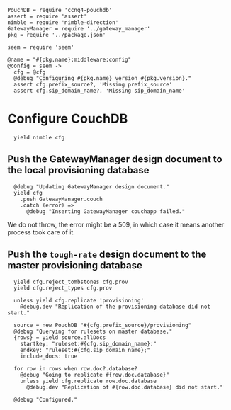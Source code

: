     PouchDB = require 'ccnq4-pouchdb'
    assert = require 'assert'
    nimble = require 'nimble-direction'
    GatewayManager = require '../gateway_manager'
    pkg = require '../package.json'

    seem = require 'seem'

    @name = "#{pkg.name}:middleware:config"
    @config = seem ->
      cfg = @cfg
      @debug "Configuring #{pkg.name} version #{pkg.version}."
      assert cfg.prefix_source?, 'Missing prefix_source'
      assert cfg.sip_domain_name?, 'Missing sip_domain_name'

Configure CouchDB
=================

      yield nimble cfg

Push the GatewayManager design document to the local provisioning database
--------------------------------------------------------------------------

      @debug "Updating GatewayManager design document."
      yield cfg
        .push GatewayManager.couch
        .catch (error) =>
          @debug "Inserting GatewayManager couchapp failed."

We do not throw, the error might be a 509, in which case it means another process took care of it.

Push the `tough-rate` design document to the master provisioning database
-------------------------------------------------------------------------

      yield cfg.reject_tombstones cfg.prov
      yield cfg.reject_types cfg.prov

      unless yield cfg.replicate 'provisioning'
        @debug.dev "Replication of the provisioning database did not start."

      source = new PouchDB "#{cfg.prefix_source}/provisioning"
      @debug "Querying for rulesets on master database."
      {rows} = yield source.allDocs
        startkey: "ruleset:#{cfg.sip_domain_name}:"
        endkey: "ruleset:#{cfg.sip_domain_name};"
        include_docs: true

      for row in rows when row.doc?.database?
        @debug "Going to replicate #{row.doc.database}"
        unless yield cfg.replicate row.doc.database
          @debug.dev "Replication of #{row.doc.database} did not start."

      @debug "Configured."
